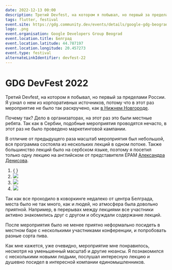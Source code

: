 ```yaml
---
date: 2022-12-13 00:00
description: Третий Devfest, на котором я побывал, но первый за пределами России. Я узнал о нем из корпоративных источников, потому что в этот раз мероприятие не было так раскручено, как [в Нижнем Новгороде](https://coolone.ru/events/devfest-19/).
tags: flutter, festival
event.site: https://gdg.community.dev/events/details/google-gdg-beograd-presents-devfest-22/
logo: .png
event.organisation: Google Developers Group Beograd
event.location.title: Белград
event.location.latitude: 44.787197
event.location.longitude: 20.457273
event.type: festival
alternateLinkIdentifier: devfest-22
---
```

# GDG DevFest 2022

Третий Devfest, на котором я побывал, но первый за пределами России. Я узнал о нем из корпоративных источников, потому что в этот раз мероприятие не было так раскручено, как [в Нижнем Новгороде](https://coolone.ru/events/devfest-19/). 

Почему так? Дело в организаторах, на этот раз это были местные ребята. Так как в Сербии, подобные мероприятия проводятся нечасто, в этот раз не было проведено маркетинговой кампании.

В отличие от предыдущего раза масштаб мероприятия был небольшой, вся программа состояла из нескольких лекций в одном потоке. Также большинство лекций было на сербском языке, поэтому я посетил только одну лекцию на английском от представителя EPAM [Александра Денисова](https://www.linkedin.com/in/aleks-denisov/).


1. { }
2. ![ ](1_400x400.jpg)
3. ![ ](2_400x400.jpg)
4. ![ ](3_400x400.jpg)


Так как все проходило в коворкинге недалеко от центра Белграда, места было не так много, как и людей, но атмосфера была довольно приятной. Например, в перерывах между лекциями все участники активно знакомились друг с другом и обсуждали содержание лекций.

После мероприятия было не менее приятно неформально посидеть в местном баре с несколькими участниками конференции, и попробовать разные сорта пива.

Как мне кажется, уже очевидно, мероприятие мне понравилось, несмотря на уменьшенный масштаб и другие нюансы. Я познакомился с несколькими новыми людьми, послушал интересную лекцию и душевно посидел в интересной компании единомышленников.
